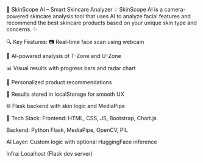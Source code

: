 🧠 SkinScope AI – Smart Skincare Analyzer 💡
SkinScope AI is a camera-powered skincare analysis tool that uses AI to analyze facial features and recommend the best skincare products based on your unique skin type and concerns. ✨

🔍 Key Features:
📷 Real-time face scan using webcam

🤖 AI-powered analysis of T-Zone and U-Zone

📊 Visual results with progress bars and radar chart

🧴 Personalized product recommendations

💾 Results stored in localStorage for smooth UX

🌐 Flask backend with skin logic and MediaPipe

🧪 Tech Stack:
Frontend: HTML, CSS, JS, Bootstrap, Chart.js

Backend: Python Flask, MediaPipe, OpenCV, PIL

AI Layer: Custom logic with optional HuggingFace inference

Infra: Localhost (Flask dev server)
